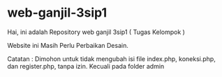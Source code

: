 # web-ganjil-3sip1
Hai, ini adalah Repository web ganjil 3sip1 ( Tugas Kelompok )

Website ini Masih Perlu Perbaikan Desain.

Catatan : Dimohon untuk tidak mengubah isi file index.php, koneksi.php, dan register.php, tanpa izin. 
Kecuali pada folder admin


